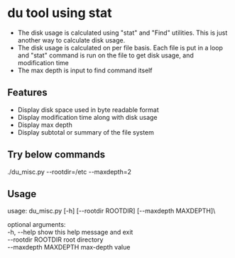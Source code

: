 # du tool using stat
* The disk usage is calculated using "stat" and "Find" utilities. This is just another way to calculate disk usage.
* The disk usage is calculated on per file basis. Each file is put in a loop and "stat" command is run on the file to get disk usage, and modification time
* The max depth is input to find command itself

## Features
* Display disk space used in byte readable format
* Display modification time along with disk usage
* Display max depth
* Display subtotal or summary of the file system

## Try below commands
./du_misc.py --rootdir=/etc --maxdepth=2

## Usage
usage: du_misc.py [-h] [--rootdir ROOTDIR] [--maxdepth MAXDEPTH]\

optional arguments:\
  -h, --help           show this help message and exit\
  --rootdir ROOTDIR    root directory\
  --maxdepth MAXDEPTH  max-depth value
